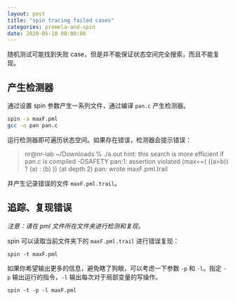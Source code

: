 ```yaml
---
layout: post
title: "spin tracing failed cases"
categories: promela-and-spin
date: 2020-05-10 00:00:00
---
```


随机测试可能找到失败 case，但是并不能保证状态空间完全搜索，而且不能复现。

## 产生检测器

通过设置 spin 参数产生一系列文件，通过编译 `pan.c` 产生检测器。
```bash
spin -a maxF.pml
gcc -o pan pan.c
```

运行检测器即可遍历状态空间。如果存在错误，检测器会提示错误：

>nr@nr-lab ~/Downloads % ./a.out 
>hint: this search is more efficient if pan.c is compiled -DSAFETY
>pan:1: assertion violated (max==( ((a>b)) ? (a) : (b) )) (at depth 2)
>pan: wrote maxF.pml.trail

并产生记录错误的文件 `maxF.pml.trail`。

## 追踪、复现错误

*注意：请在 pml 文件所在文件夹进行检测和复现。*

spin 可以读取当前文件夹下的 `maxF.pml.trail` 进行错误复现：
```
spin -t maxF.pml
```

如果你希望输出更多的信息，避免瞎了狗眼，可以考虑一下参数 `-p` 和 `-l`。指定 `-p` 输出运行的指令，`-l` 输出每次对于局部变量的写操作。
```
spin -t -p -l maxF.pml
```